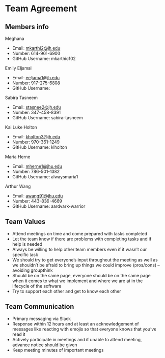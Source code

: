 # Team Agreement

## Members info

Meghana
- Email: mkarthi2@jh.edu
- Number: 614-961-6900
- GitHub Username: mkarthic102
  
Emily Eljamal
- Email: eeljama1@jh.edu
- Number: 917-275-6808
- GitHub Username: 

Sabira Tasneem
- Email: stasnee2@jh.edu
- Number: 347-458-8391
- GitHub Username: sabira-tasneem

Kai Luke Holton
- Email: kholton3@jh.edu
- Number: 970-361-1249
- GitHub Username: klholton

Maria Herne
- Email: mherne1@jhu.edu
- Number: 786-501-1382
- GitHub Username: alwaysmaria1

Arthur Wang
- Email: awang91@jhu.edu
- Number: 443-839-4669
- GitHub Username: aardvark-warrior

## Team Values

- Attend meetings on time and come prepared with tasks completed
- Let the team know if there are problems with completing tasks and if help is needed
- Always be willing to help other team members even if it wasn’t our specific task
- We should try to get everyone’s input throughout the meeting as well as we shouldn’t be afraid to bring up things we could improve (pros/cons) – avoiding groupthink
- Should be on the same page, everyone should be on the same page when it comes to what we implement and where we are at in the lifecycle of the software
- Try to support each other and get to know each other


## Team Communication
- Primary messaging via Slack
- Response within 12 hours and at least an acknowledgement of messages like reacting with emojis so that everyone knows that you’ve read it
- Actively participate in meetings and if unable to attend meeting, advance notice should be given
- Keep meeting minutes of important meetings

